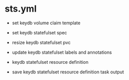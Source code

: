



# sts.yml


* set keydb volume claim template

* set keydb statefulset spec

* resize keydb statefulset pvc

* update keydb statefulset labels and annotations

* keydb statefulset resource definition

* save keydb statefulset resource definition task output